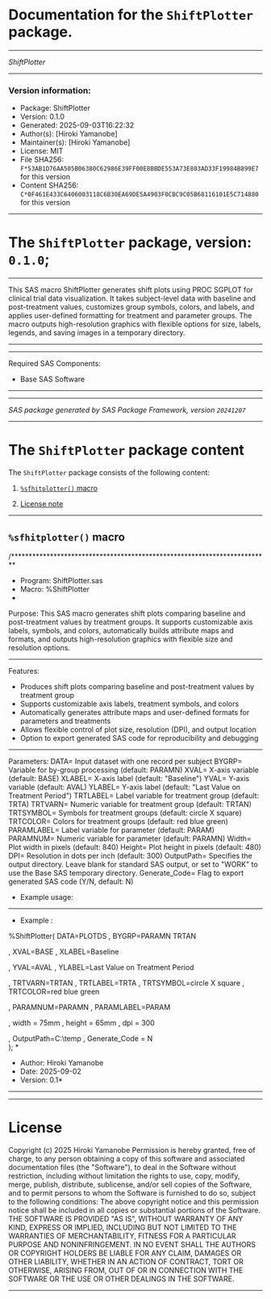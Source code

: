 ﻿# Documentation for the `ShiftPlotter` package.
  
----------------------------------------------------------------
 
 *ShiftPlotter* 
  
----------------------------------------------------------------
 
### Version information:
  
- Package: ShiftPlotter
- Version: 0.1.0
- Generated: 2025-09-03T16:22:32
- Author(s): [Hiroki Yamanobe]
- Maintainer(s): [Hiroki Yamanobe]
- License: MIT
- File SHA256: `F*53AB1D76AA505B06380C62986E39FF00E8BBDE553A73E803AD33F19984B899E7` for this version
- Content SHA256: `C*0F461E433C6406003118C6B30EA69DE5A4903F0CBC9C05B68116101E5C714880` for this version
  
---
 
# The `ShiftPlotter` package, version: `0.1.0`;
  
---
 
This SAS macro ShiftPlotter generates shift plots using PROC SGPLOT for clinical trial data visualization.
It takes subject-level data with baseline and post-treatment values, customizes group symbols, colors, and labels, and applies user-defined formatting for treatment and parameter groups.
The macro outputs high-resolution graphics with flexible options for size, labels, legends, and saving images in a temporary directory.
  
---
 
  
---
 
Required SAS Components: 
  - Base SAS Software
  
---
 
 
--------------------------------------------------------------------
 
*SAS package generated by SAS Package Framework, version `20241207`*
 
--------------------------------------------------------------------
 
# The `ShiftPlotter` package content
The `ShiftPlotter` package consists of the following content:
 
1. [`%sfhitplotter()` macro ](#sfhitplotter-macros-1 )
  
 
2. [License note](#license)
  
---
 
## `%sfhitplotter()` macro <a name="sfhitplotter-macros-1"></a> ######

/*************************************************************************
* Program:    ShiftPlotter.sas
* Macro:       %ShiftPlotter
*

Purpose:
This SAS macro generates shift plots comparing baseline and post-treatment values by treatment groups.
It supports customizable axis labels, symbols, and colors, automatically builds attribute maps and formats, and outputs high-resolution graphics with flexible size and resolution options.

******************************
Features:
 - Produces shift plots comparing baseline and post-treatment values by treatment group
 - Supports customizable axis labels, treatment symbols, and colors
 - Automatically generates attribute maps and user-defined formats for parameters and treatments
 - Allows flexible control of plot size, resolution (DPI), and output location
 - Option to export generated SAS code for reproducibility and debugging


******************************
Parameters:
  DATA= Input dataset with one record per subject
  BYGRP= Variable for by-group processing (default: PARAMN)
  XVAL= X-axis variable (default: BASE)
  XLABEL= X-axis label (default: "Baseline")
  YVAL= Y-axis variable (default: AVAL)
  YLABEL= Y-axis label (default: "Last Value on Treatment Period")
  TRTLABEL= Label variable for treatment group (default: TRTA)
  TRTVARN= Numeric variable for treatment group (default: TRTAN)
  TRTSYMBOL= Symbols for treatment groups (default: circle X square)
  TRTCOLOR= Colors for treatment groups (default: red blue green)
  PARAMLABEL= Label variable for parameter (default: PARAM)
  PARAMNUM= Numeric variable for parameter (default: PARAMN)
  Width= Plot width in pixels (default: 840)
  Height= Plot height in pixels (default: 480)
  DPI= Resolution in dots per inch (default: 300)
  OutputPath= Specifies the output directory. Leave blank for standard SAS output, or set to "WORK" to use the Base SAS temporary directory.
  Generate_Code= Flag to export generated SAS code (Y/N, default: N)


* Example usage:
******************************
* Example :

%ShiftPlotter(
    DATA=PLOTDS
  , BYGRP=PARAMN TRTAN

  , XVAL=BASE
  , XLABEL=Baseline

  , YVAL=AVAL
  , YLABEL=Last Value on Treatment Period

  , TRTVARN=TRTAN
  , TRTLABEL=TRTA
  , TRTSYMBOL=circle X square
  , TRTCOLOR=red blue green

  , PARAMNUM=PARAMN
  , PARAMLABEL=PARAM 

  , width     = 75mm 
  , height    = 65mm 
  , dpi       = 300  

  , OutputPath=C:\temp
  , Generate_Code = N  
);
* 
* Author:     Hiroki Yamanobe
* Date:       2025-09-02
* Version:    0.1*

  
---
 
  
---
 
# License <a name="license"></a> ######
 
Copyright (c) 2025 Hiroki Yamanobe
Permission is hereby granted, free of charge, to any person obtaining a copy
of this software and associated documentation files (the "Software"), to deal
in the Software without restriction, including without limitation the rights
to use, copy, modify, merge, publish, distribute, sublicense, and/or sell
copies of the Software, and to permit persons to whom the Software is
furnished to do so, subject to the following conditions:
The above copyright notice and this permission notice shall be included
in all copies or substantial portions of the Software.
THE SOFTWARE IS PROVIDED "AS IS", WITHOUT WARRANTY OF ANY KIND, EXPRESS OR
IMPLIED, INCLUDING BUT NOT LIMITED TO THE WARRANTIES OF MERCHANTABILITY,
FITNESS FOR A PARTICULAR PURPOSE AND NONINFRINGEMENT. IN NO EVENT SHALL THE
AUTHORS OR COPYRIGHT HOLDERS BE LIABLE FOR ANY CLAIM, DAMAGES OR OTHER
LIABILITY, WHETHER IN AN ACTION OF CONTRACT, TORT OR OTHERWISE, ARISING FROM,
OUT OF OR IN CONNECTION WITH THE SOFTWARE OR THE USE OR OTHER DEALINGS IN THE
SOFTWARE.
  
---
 
